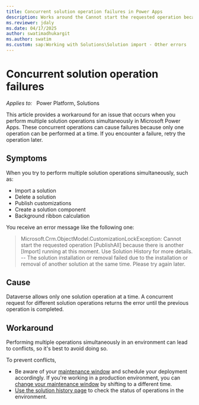 ```yaml
---
title: Concurrent solution operation failures in Power Apps
description: Works around the Cannot start the requested operation because there is another running error that occurs when you perform multiple solution operations at a time in Microsoft Power Apps.
ms.reviewer: jdaly
ms.date: 04/17/2025
author: swatimadhukargit
ms.author: swatim
ms.custom: sap:Working with Solutions\Solution import - Other errors
---
```

# Concurrent solution operation failures

_Applies to:_ &nbsp; Power Platform, Solutions

This article provides a workaround for an issue that occurs when you perform multiple solution operations simultaneously in Microsoft Power Apps. These concurrent operations can cause failures because only one operation can be performed at a time. If you encounter a failure, retry the operation later.

## Symptoms

When you try to perform multiple solution operations simultaneously, such as:

- Import a solution
- Delete a solution
- Publish customizations
- Create a solution component
- Background ribbon calculation

You receive an error message like the following one:

> Microsoft.Crm.ObjectModel.CustomizationLockException: Cannot start the requested operation [PublishAll] because there is another [Import] running at this moment. Use Solution History for more details. -- The solution installation or removal failed due to the installation or removal of another solution at the same time. Please try again later.

## Cause

Dataverse allows only one solution operation at a time. A concurrent request for different solution operations returns the error until the previous operation is completed.

## Workaround

Performing multiple operations simultaneously in an environment can lead to conflicts, so it's best to avoid doing so. 

To prevent conflicts,

- Be aware of your [maintenance window](/power-platform/admin/policies-communications#maintenance-timeline) and schedule your deployment accordingly. If you're working in a production environment, you can [change your maintenance window](/power-platform/admin/manage-maintenance-window) by shifting to a different time.
- [Use the solution history page](/power-apps/maker/data-platform/solution-history) to check the status of operations in the environment.

